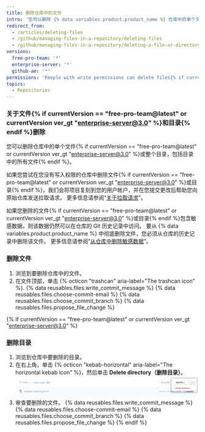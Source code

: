 ```yaml
---
title: 删除仓库中的文件
intro: '您可以删除 {% data variables.product.product_name %} 仓库中的单个文件{% if currentVersion == "free-pro-team@latest" or currentVersion ver_gt "enterprise-server@3.0" %}或整个目录{% endif %}。'
redirect_from:
  - /articles/deleting-files
  - /github/managing-files-in-a-repository/deleting-files
  - /github/managing-files-in-a-repository/deleting-a-file-or-directory
versions:
  free-pro-team: '*'
  enterprise-server: '*'
  github-ae: '*'
permissions: 'People with write permissions can delete files{% if currentVersion == "free-pro-team@latest" or currentVersion ver_gt "enterprise-server@3.0" %} or directories{% endif %} in a repository.'
topics:
  - Repositories
---
```


### 关于文件{% if currentVersion == "free-pro-team@latest" or currentVersion ver_gt "enterprise-server@3.0" %}和目录{% endif %}删除

您可以删除仓库中的单个文件{% if currentVersion == "free-pro-team@latest" or currentVersion ver_gt "enterprise-server@3.0" %}或整个目录，包括目录中的所有文件{% endif %}。

如果您尝试在您没有写入权限的仓库中删除文件{% if currentVersion == "free-pro-team@latest" or currentVersion ver_gt "enterprise-server@3.0" %}或目录{% endif %}，我们会将项目复刻到您的用户帐户，并在您提交更改后帮助您向原始仓库发送拉取请求。 更多信息请参阅“[关于拉取请求](/github/collaborating-with-issues-and-pull-requests/about-pull-requests)”。

如果您删除的文件{% if currentVersion == "free-pro-team@latest" or currentVersion ver_gt "enterprise-server@3.0" %}或目录{% endif %}包含敏感数据，则该数据仍然可以在仓库的 Git 历史记录中访问。 要从 {% data variables.product.product_name %} 中彻底删除文件，您必须从仓库的历史记录中删除该文件。 更多信息请参阅“[从仓库中删除敏感数据](/github/authenticating-to-github/removing-sensitive-data-from-a-repository)”。

### 删除文件

1. 浏览到要删除仓库中的文件。
2. 在文件顶部，单击
{% octicon "trashcan" aria-label="The trashcan icon" %}.
{% data reusables.files.write_commit_message %}
{% data reusables.files.choose-commit-email %}
{% data reusables.files.choose_commit_branch %}
{% data reusables.files.propose_file_change %}

{% if currentVersion == "free-pro-team@latest" or currentVersion ver_gt "enterprise-server@3.0" %}
### 删除目录

1. 浏览到仓库中要删除的目录。
1. 在右上角，单击 {% octicon "kebab-horizontal" aria-label="The horizontal kebab icon" %}，然后单击 **Delete directory（删除目录）**。 ![删除目录的按钮](/assets/images/help/repository/delete-directory-button.png)
1. 审查要删除的文件。
{% data reusables.files.write_commit_message %}
{% data reusables.files.choose-commit-email %}
{% data reusables.files.choose_commit_branch %}
{% data reusables.files.propose_file_change %}
{% endif %}
